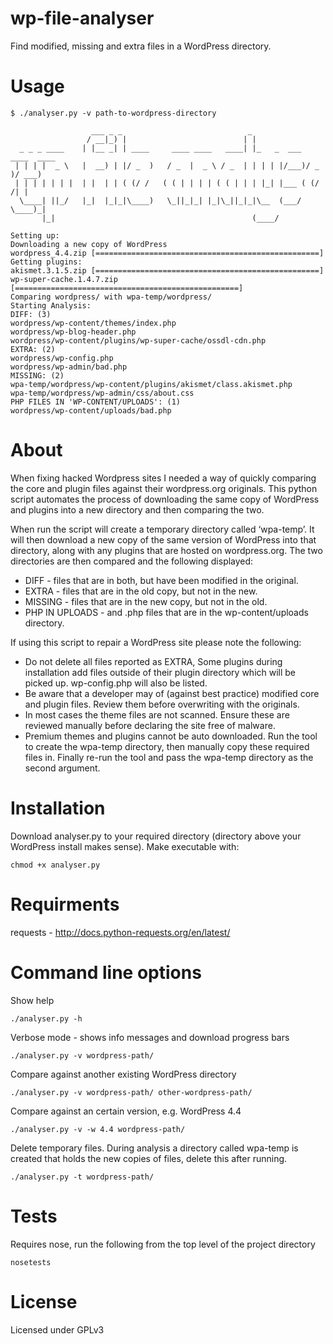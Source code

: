 # wp-file-analyser
Find modified, missing and extra files in a WordPress directory.

# Usage
```shell
$ ./analyser.py -v path-to-wordpress-directory

                  ___ _ _                            _
                 / __|_) |                          | |
  _ _ _ ____    | |__ _| | ____     ____ ____   ____| |_   _  ___  ____  ____
 | | | |  _ \   |  __) | |/ _  )   / _  |  _ \ / _  | | | | |/___)/ _  )/ ___)
 | | | | | | |  | |  | | ( (/ /   ( ( | | | | ( ( | | | |_| |___ ( (/ /| |
  \____| ||_/   |_|  |_|_|\____)   \_||_|_| |_|\_||_|_|\__  (___/ \____)_|
       |_|                                            (____/
    
Setting up:
Downloading a new copy of WordPress
wordpress_4.4.zip [==================================================]
Getting plugins:
akismet.3.1.5.zip [==================================================]
wp-super-cache.1.4.7.zip [==================================================]
Comparing wordpress/ with wpa-temp/wordpress/
Starting Analysis:
DIFF: (3)
wordpress/wp-content/themes/index.php
wordpress/wp-blog-header.php
wordpress/wp-content/plugins/wp-super-cache/ossdl-cdn.php
EXTRA: (2)
wordpress/wp-config.php
wordpress/wp-admin/bad.php
MISSING: (2)
wpa-temp/wordpress/wp-content/plugins/akismet/class.akismet.php
wpa-temp/wordpress/wp-admin/css/about.css
PHP FILES IN 'WP-CONTENT/UPLOADS': (1)
wordpress/wp-content/uploads/bad.php
```

# About
When fixing hacked Wordpress sites I needed a way of quickly comparing the core and plugin files against their wordpress.org originals. This python script automates the process of downloading the same copy of WordPress and plugins into a new directory and then comparing the two.

When run the script will create a temporary directory called ‘wpa-temp’. It will then download a new copy of the same version of WordPress into that directory, along with any plugins that are hosted on wordpress.org. The two directories are then compared and the following displayed:
- DIFF - files that are in both, but have been modified in the original.  
- EXTRA - files that are in the old copy, but not in the new.  
- MISSING - files that are in the new copy, but not in the old.  
- PHP IN UPLOADS - and .php files that are in the wp-content/uploads directory.  

If using this script to repair a WordPress site please note the following: 
- Do not delete all files reported as EXTRA, Some plugins during installation add files outside of their plugin directory which will be picked up. wp-config.php will also be listed. 
- Be aware that a developer may of (against best practice) modified core and plugin files. Review them before overwriting with the originals.  
- In most cases the theme files are not scanned. Ensure these are reviewed manually before declaring the site free of malware. 
- Premium themes and plugins cannot be auto downloaded. Run the tool to create the wpa-temp directory, then manually copy these required files in. Finally re-run the tool and pass the wpa-temp directory as the second argument.  


# Installation
Download analyser.py to your required directory (directory above your WordPress install makes sense). Make executable with:
```shell
chmod +x analyser.py
```

# Requirments
requests - http://docs.python-requests.org/en/latest/

# Command line options
Show help
```shell
./analyser.py -h
```
Verbose mode - shows info messages and download progress bars 
```shell
./analyser.py -v wordpress-path/
```
Compare against another existing WordPress directory 
```shell
./analyser.py -v wordpress-path/ other-wordpress-path/
```
Compare against an certain version, e.g. WordPress 4.4
```shell
./analyser.py -v -w 4.4 wordpress-path/
```
Delete temporary files. During analysis a directory called wpa-temp is created that holds the new copies of files, delete this after running. 
```shell
./analyser.py -t wordpress-path/
```

# Tests
Requires nose, run the following from the top level of the project directory
```shell
nosetests
```

# License
Licensed under GPLv3 